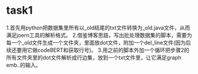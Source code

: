 # task1

1.首先用python把数据集里所有以_old结尾的txt文件转换为_old.java文件，从而满足joern工具的解析格式。
2.借鉴博客思路，写出批处理数据集的脚本，需要为每一个_old文件生成一个文件夹，里面放dot文件，附加一个del_line文件(因为后续还要用它做codeBERT和获取行号)。
3.用之前的脚本外加一个循环把步骤2的所有文件夹里的dot文件解析成行边集，放到一个txt文件里，让它满足graph emb..的输入。
